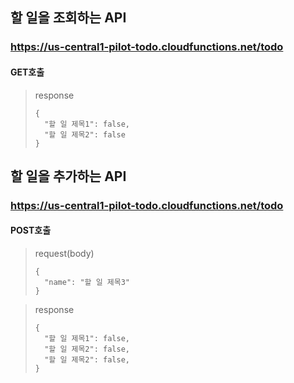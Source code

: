 할 일을 조회하는 API
-------------
### https://us-central1-pilot-todo.cloudfunctions.net/todo
#### GET호출
> response
> ```
> {
>   "할 일 제목1": false,
>   "할 일 제목2": false
> }
> ```

할 일을 추가하는 API
-------------
### https://us-central1-pilot-todo.cloudfunctions.net/todo
#### POST호출
> request(body)
> ```
> {
>   "name": "할 일 제목3"
> }
> ```

> response
> ```
> {
>   "할 일 제목1": false,
>   "할 일 제목2": false,
>   "할 일 제목2": false,
> }
> ```
